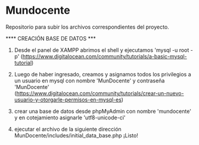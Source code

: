 # Mundocente
Repositorio para subir los archivos correspondientes del proyecto.


**** CREACIÓN BASE DE DATOS ***

1) Desde el panel de XAMPP abrimos el shell y ejecutamos 'mysql -u root -p' 
(https://www.digitalocean.com/community/tutorials/a-basic-mysql-tutorial)

2) Luego de haber ingresado, creamos y asignamos todos los privilegios a un usuario en mysql con nombre 
'MunDocente' y contraseña 'MunDocente' 
(https://www.digitalocean.com/community/tutorials/crear-un-nuevo-usuario-y-otorgarle-permisos-en-mysql-es)

2) crear una base de datos desde phpMyAdmin con nombre 'mundocente' y en cotejamiento asignarle 'utf8-unicode-ci'

3) ejecutar el archivo de la siguiente dirección MunDocente/includes/initial_data_base.php ¡Listo!
